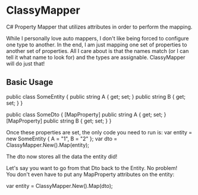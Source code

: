 # ClassyMapper
C# Property Mapper that utilizes attributes in order to perform the mapping.

While I personally love auto mappers, I don't like being forced to configure 
one type to another.  In the end, I am just mapping one set of properties to
another set of properties.  All I care about is that the names match
(or I can tell it what name to look for) and the types are assignable.
ClassyMapper will do just that!

Basic Usage
--------------------------------
public class SomeEntity
{
    public string A { get; set; }
    public string B { get; set; }
}

public class SomeDto
{
	[MapProperty]
    public string A { get; set; }
	[MapProperty]
	public string B { get; set; }
}

Once these properties are set, the only code you need to run is:
var entity = new SomeEntity { A = "1", B = "2" };
var dto = ClassyMapper.New().Map<SomeDto>(entity);

The dto now stores all the data the entity did!

Let's say you want to go from that Dto back to the Entity. No problem!  
You don't even have to put any MapProperty attributes on the entity:

var entity = ClassyMapper.New().Map<SomeEntity>(dto);


